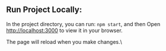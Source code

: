 ## Run Project Locally:

In the project directory, you can run: `npm start`, and then
Open [http://localhost:3000](http://localhost:3000) to view it in your browser.

The page will reload when you make changes.\
